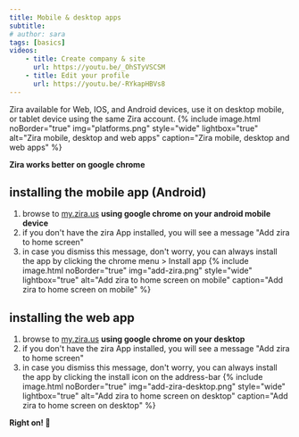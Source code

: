 ```yaml
---
title: Mobile & desktop apps
subtitle: 
# author: sara
tags: [basics]
videos: 
    - title: Create company & site
      url: https://youtu.be/_OhSTyVSCSM
    - title: Edit your profile
      url: https://youtu.be/-RYkapHBVs8
---
```


Zira available for Web, IOS, and Android devices, use it on desktop mobile, or tablet device using the same Zira account.
{% include image.html noBorder="true" img="platforms.png" style="wide" lightbox="true" alt="Zira mobile, desktop and web apps" caption="Zira mobile, desktop and web apps" %}

**Zira works better on google chrome**


## installing the mobile app (Android)

1. browse to [my.zira.us](https://my.zira.us) **using google chrome on your android mobile device**
2. if you don't have the zira App installed, you will see a message "Add zira to home screen" 
3. in case you dismiss this message, don't worry, you can always install the app by clicking the chrome menu > Install app
   {% include image.html noBorder="true" img="add-zira.png" style="wide" lightbox="true" alt="Add zira to home screen on mobile" caption="Add zira to home screen on mobile" %}

## installing the web app

1. browse to [my.zira.us](https://my.zira.us) **using google chrome on your desktop**
2. if you don't have the zira App installed, you will see a message "Add zira to home screen" 
3. in case you dismiss this message, don't worry, you can always install the app by clicking the install icon on the address-bar
   {% include image.html noBorder="true" img="add-zira-desktop.png" style="wide" lightbox="true" alt="Add zira to home screen on desktop" caption="Add zira to home screen on desktop" %}

**Right on! 🦾**
